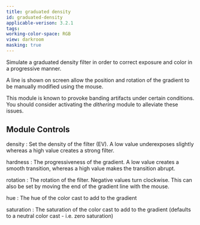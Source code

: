 ```yaml
---
title: graduated density
id: graduated-density
applicable-verison: 3.2.1
tags: 
working-color-space: RGB 
view: darkroom
masking: true
---
```


Simulate a graduated density filter in order to correct exposure and color in a progressive manner.

A line is shown on screen allow the position and rotation of the gradient to be manually modified using the mouse.

This module is known to provoke banding artifacts under certain conditions. You should consider activating the _dithering_ module to alleviate these issues.

## Module Controls

density
: Set the density of the filter (EV). A low value underexposes slightly whereas a high value creates a strong filter.

hardness
: The progressiveness of the gradient. A low value creates a smooth transition, whereas a high value makes the transition abrupt.

rotation
: The rotation of the filter. Negative values turn clockwise. This can also be set by moving the end of the gradient line with the mouse.

hue
: The hue of the color cast to add to the gradient

saturation
: The saturation of the color cast to add to the gradient (defaults to a neutral color cast - i.e. zero saturation)
